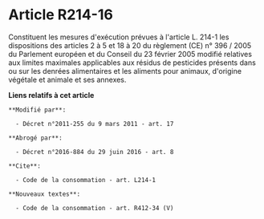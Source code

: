 # Article R214-16

Constituent les mesures d'exécution prévues à l'article L. 214-1 les dispositions des articles 2 à 5 et 18 à 20 du règlement
(CE) n° 396 / 2005 du Parlement européen et du Conseil du 23 février 2005 modifié relatives aux limites maximales applicables
aux résidus de pesticides présents dans ou sur les denrées alimentaires et les aliments pour animaux, d'origine végétale et
animale et ses annexes.

**Liens relatifs à cet article**

	**Modifié par**:

	  - Décret n°2011-255 du 9 mars 2011 - art. 17

	**Abrogé par**:

	  - Décret n°2016-884 du 29 juin 2016 - art. 8

	**Cite**:

	  - Code de la consommation - art. L214-1

	**Nouveaux textes**:

	  - Code de la consommation - art. R412-34 (V)
